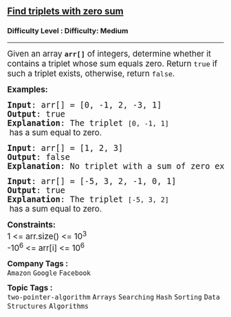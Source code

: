 <h2><a href="https://www.geeksforgeeks.org/problems/find-triplets-with-zero-sum/1?page=1&category=Arrays&difficulty=Basic,Easy&status=unsolved&sortBy=submissions">Find triplets with zero sum</a></h2><h3>Difficulty Level : Difficulty: Medium</h3><hr><div class="problems_problem_content__Xm_eO"><p><span style="font-size: 14pt;">Given an array <code><strong>arr[]</strong></code> of&nbsp;integers, determine whether it contains a triplet whose sum equals zero. Return <code>true</code> if such a triplet exists, otherwise, return <code>false</code>.</span></p>
<p><span style="font-size: 14pt;"><strong>Examples:</strong></span></p>
<pre><span style="font-size: 14pt;"><strong>Input</strong>: arr[] = [0, -1, 2, -3, 1]<br><strong>Output</strong>: true
<strong>Explanation</strong>: The triplet <code>[0, -1, 1]</code><span style="font-family: -apple-system, BlinkMacSystemFont, 'Segoe UI', Roboto, Oxygen, Ubuntu, Cantarell, 'Open Sans', 'Helvetica Neue', sans-serif;"> has a sum equal to zero.</span></span></pre>
<pre><span style="font-size: 14pt;"><strong>Input</strong>: arr[] = [1, 2, 3]<br><strong>Output</strong>: false
<strong>Explanation</strong>: No triplet with a sum of zero exists.</span></pre>
<pre><span style="font-size: 14pt;"><strong>Input</strong>: arr[] = [-5, 3, 2, -1, 0, 1]<br><strong>Output</strong>: true
<strong>Explanation</strong>: The triplet <code>[-5, 3, 2]</code><span style="font-family: -apple-system, BlinkMacSystemFont, 'Segoe UI', Roboto, Oxygen, Ubuntu, Cantarell, 'Open Sans', 'Helvetica Neue', sans-serif;"> has a sum equal to zero.</span></span></pre>
<p><span style="font-size: 14pt;"><strong>Constraints</strong><strong>:</strong><br>1 &lt;= arr.size() &lt;= 10<sup>3</sup></span><br><span style="font-size: 14pt;">-10<sup>6</sup> &lt;= arr[i] &lt;= 10<sup>6</sup></span></p></div><p><span style=font-size:18px><strong>Company Tags : </strong><br><code>Amazon</code>&nbsp;<code>Google</code>&nbsp;<code>Facebook</code>&nbsp;<br><p><span style=font-size:18px><strong>Topic Tags : </strong><br><code>two-pointer-algorithm</code>&nbsp;<code>Arrays</code>&nbsp;<code>Searching</code>&nbsp;<code>Hash</code>&nbsp;<code>Sorting</code>&nbsp;<code>Data Structures</code>&nbsp;<code>Algorithms</code>&nbsp;